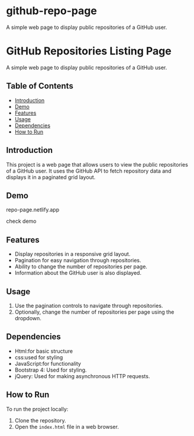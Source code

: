 # github-repo-page
A simple web page to display public repositories of a GitHub user.

# GitHub Repositories Listing Page

A simple web page to display public repositories of a GitHub user.

## Table of Contents

- [Introduction](#introduction)
- [Demo](#demo)
- [Features](#features)
- [Usage](#usage)
- [Dependencies](#dependencies)
- [How to Run](#how-to-run)


## Introduction

This project is a web page that allows users to view the public repositories of a GitHub user. It uses the GitHub API to fetch repository data and displays it in a paginated grid layout.

## Demo

repo-page.netlify.app 

check demo

## Features

- Display repositories in a responsive grid layout.
- Pagination for easy navigation through repositories.
- Ability to change the number of repositories per page.
- Information about the GitHub user is also displayed.

## Usage


1. Use the pagination controls to navigate through repositories.
2. Optionally, change the number of repositories per page using the dropdown.

## Dependencies

- Html:for basic structure
- css:used for styling
- JavaScript:for functionality
- Bootstrap 4: Used for styling.
- jQuery: Used for making asynchronous HTTP requests.

## How to Run

To run the project locally:

1. Clone the repository.
2. Open the `index.html` file in a web browser.


